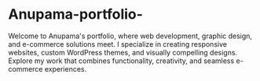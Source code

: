 # Anupama-portfolio-
Welcome to Anupama's portfolio, where web development, graphic design, and e-commerce solutions meet. I specialize in creating responsive websites, custom WordPress themes, and visually compelling designs. Explore my work that combines functionality, creativity, and seamless e-commerce experiences.
